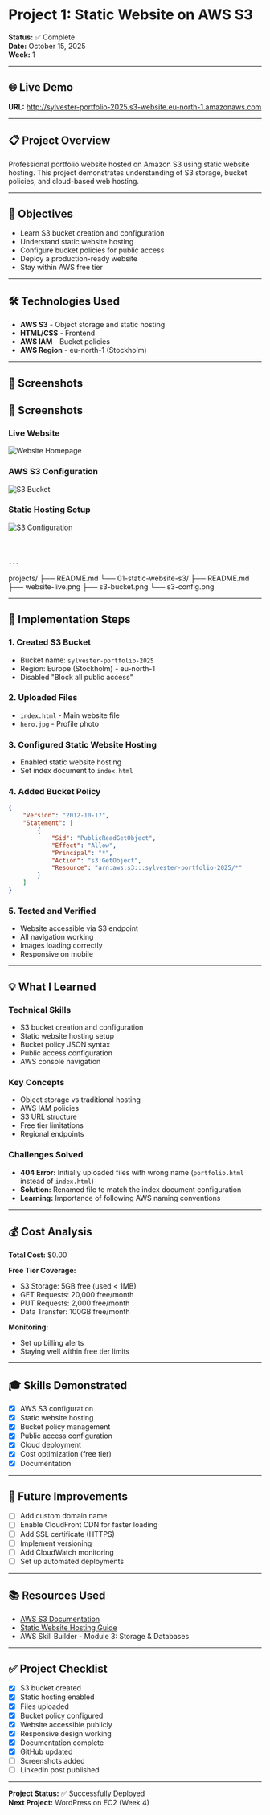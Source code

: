# Project 1: Static Website on AWS S3

**Status:** ✅ Complete  
**Date:** October 15, 2025  
**Week:** 1  

---

## 🌐 Live Demo

**URL:** http://sylvester-portfolio-2025.s3-website.eu-north-1.amazonaws.com

---

## 📋 Project Overview

Professional portfolio website hosted on Amazon S3 using static website hosting. This project demonstrates understanding of S3 storage, bucket policies, and cloud-based web hosting.

---

## 🎯 Objectives

- Learn S3 bucket creation and configuration
- Understand static website hosting
- Configure bucket policies for public access
- Deploy a production-ready website
- Stay within AWS free tier

---

## 🛠️ Technologies Used

- **AWS S3** - Object storage and static hosting
- **HTML/CSS** - Frontend
- **AWS IAM** - Bucket policies
- **AWS Region** - eu-north-1 (Stockholm)

---

## 📸 Screenshots

## 📸 Screenshots

### Live Website
![Website Homepage](website-live.png)

### AWS S3 Configuration
![S3 Bucket](s3-bucket.png)

### Static Hosting Setup
![S3 Configuration](s3-config.png)
```



---

```
projects/
├── README.md
└── 01-static-website-s3/
    ├── README.md
    ├── website-live.png
    ├── s3-bucket.png
    └── s3-config.png

---

## 🚀 Implementation Steps

### 1. Created S3 Bucket
- Bucket name: `sylvester-portfolio-2025`
- Region: Europe (Stockholm) - eu-north-1
- Disabled "Block all public access"

### 2. Uploaded Files
- `index.html` - Main website file
- `hero.jpg` - Profile photo

### 3. Configured Static Website Hosting
- Enabled static website hosting
- Set index document to `index.html`

### 4. Added Bucket Policy
```json
{
    "Version": "2012-10-17",
    "Statement": [
        {
            "Sid": "PublicReadGetObject",
            "Effect": "Allow",
            "Principal": "*",
            "Action": "s3:GetObject",
            "Resource": "arn:aws:s3:::sylvester-portfolio-2025/*"
        }
    ]
}
```

### 5. Tested and Verified
- Website accessible via S3 endpoint
- All navigation working
- Images loading correctly
- Responsive on mobile

---

## 💡 What I Learned

### Technical Skills
- S3 bucket creation and configuration
- Static website hosting setup
- Bucket policy JSON syntax
- Public access configuration
- AWS console navigation

### Key Concepts
- Object storage vs traditional hosting
- AWS IAM policies
- S3 URL structure
- Free tier limitations
- Regional endpoints

### Challenges Solved
- **404 Error:** Initially uploaded files with wrong name (`portfolio.html` instead of `index.html`)
- **Solution:** Renamed file to match the index document configuration
- **Learning:** Importance of following AWS naming conventions

---

## 💰 Cost Analysis

**Total Cost:** $0.00

**Free Tier Coverage:**
- S3 Storage: 5GB free (used < 1MB)
- GET Requests: 20,000 free/month
- PUT Requests: 2,000 free/month
- Data Transfer: 100GB free/month

**Monitoring:**
- Set up billing alerts
- Staying well within free tier limits

---

## 🎓 Skills Demonstrated

- [x] AWS S3 configuration
- [x] Static website hosting
- [x] Bucket policy management
- [x] Public access configuration
- [x] Cloud deployment
- [x] Cost optimization (free tier)
- [x] Documentation

---

## 🔄 Future Improvements

- [ ] Add custom domain name
- [ ] Enable CloudFront CDN for faster loading
- [ ] Add SSL certificate (HTTPS)
- [ ] Implement versioning
- [ ] Add CloudWatch monitoring
- [ ] Set up automated deployments

---

## 📚 Resources Used

- [AWS S3 Documentation](https://docs.aws.amazon.com/s3/)
- [Static Website Hosting Guide](https://docs.aws.amazon.com/AmazonS3/latest/userguide/WebsiteHosting.html)
- AWS Skill Builder - Module 3: Storage & Databases

---

## ✅ Project Checklist

- [x] S3 bucket created
- [x] Static hosting enabled
- [x] Files uploaded
- [x] Bucket policy configured
- [x] Website accessible publicly
- [x] Responsive design working
- [x] Documentation complete
- [x] GitHub updated
- [ ] Screenshots added
- [ ] LinkedIn post published

---

**Project Status:** ✅ Successfully Deployed  
**Next Project:** WordPress on EC2 (Week 4)
